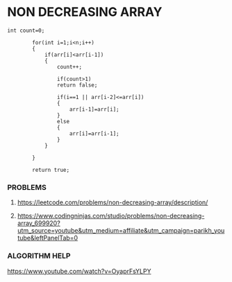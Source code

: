 # NON DECREASING ARRAY

```
int count=0;

        for(int i=1;i<n;i++)
        {
            if(arr[i]<arr[i-1])
            {
                count++;

                if(count>1)
                return false;

                if(i==1 || arr[i-2]<=arr[i])
                {
                    arr[i-1]=arr[i];
                }
                else
                {
                    arr[i]=arr[i-1];
                }
            }
            
        }

        return true;
```

### PROBLEMS

1. https://leetcode.com/problems/non-decreasing-array/description/

2. https://www.codingninjas.com/studio/problems/non-decreasing-array_699920?utm_source=youtube&utm_medium=affiliate&utm_campaign=parikh_youtube&leftPanelTab=0

### ALGORITHM HELP

https://www.youtube.com/watch?v=OyaprFsYLPY
